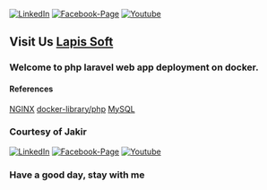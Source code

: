 [![LinkedIn][linkedin-shield-lapissoft]][linkedin-url-lapissoft]
[![Facebook-Page][facebook-shield-lapissoft]][facebook-url-lapissoft]
[![Youtube][youtube-shield-lapissoft]][youtube-url-lapissoft]

## Visit Us [Lapis Soft](http://www.lapissoft.com)

### Welcome to php laravel web app deployment on docker.

#### References
[NGINX](https://hub.docker.com/_/nginx)
[docker-library/php](https://github.com/Docker-Library/php)
[MySQL](https://hub.docker.com/_/mysql)

### Courtesy of Jakir
[![LinkedIn][linkedin-shield-jakir]][linkedin-url-jakir]
[![Facebook-Page][facebook-shield-jakir]][facebook-url-jakir]
[![Youtube][youtube-shield-jakir]][youtube-url-jakir]

### Have a good day, stay with me
<!-- Personal profile -->
[linkedin-shield-jakir]: https://img.shields.io/badge/linkedin-%230077B5.svg?style=for-the-badge&logo=linkedin&logoColor=white
[linkedin-url-jakir]: https://www.linkedin.com/in/jakir-ruet/
[facebook-shield-jakir]: https://img.shields.io/badge/Facebook-%231877F2.svg?style=for-the-badge&logo=Facebook&logoColor=white
[facebook-url-jakir]: https://www.facebook.com/jakir-ruet/
[youtube-shield-jakir]: https://img.shields.io/badge/YouTube-%23FF0000.svg?style=for-the-badge&logo=YouTube&logoColor=white
[youtube-url-jakir]: https://www.youtube.com/@mjakaria-ruet/featured

<!-- Company profile -->
[linkedin-shield-lapissoft]: https://img.shields.io/badge/linkedin-%230077B5.svg?style=for-the-badge&logo=linkedin&logoColor=white
[linkedin-url-lapissoft]: https://www.linkedin.com/company/lapis-soft/
[facebook-shield-lapissoft]: https://img.shields.io/badge/Facebook-%231877F2.svg?style=for-the-badge&logo=Facebook&logoColor=white
[facebook-url-lapissoft]: https://www.facebook.com/GoLapisSoft/
[youtube-shield-lapissoft]: https://img.shields.io/badge/YouTube-%23FF0000.svg?style=for-the-badge&logo=YouTube&logoColor=white
[youtube-url-lapissoft]: https://www.youtube.com/@LapisSoft/featured